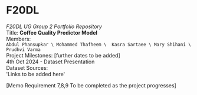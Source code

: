 # F20DL
_F20DL UG Group 2 Portfolio Repository_ \
Title: **Coffee Quality Predictor Model** \
Members: \
` Abdul Phansupkar \
Mohammed Thafheem \ 
Kasra Sartaee \
Mary Shihani \
Prudhvi Varma ` \
Project Milestones: [further dates to be added] \
4th Oct 2024 - Dataset Presentation \
Dataset Sources: \
'Links to be added here'

[Memo Requirement 7,8,9 To be completed as the project progresses]
